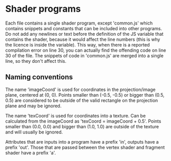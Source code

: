 # Shader programs

Each file contains a single shader program, except 'common.js' which contains
snippets and constants that can be included into other programs. Do not add any
newlines or text before the definition of the JS variable that contains the
shader, because it would affect the line numbers (this is why the licence is
inside the variable). This way, when there is a reported compilation error on
line 30, you can actually find the offending code on line 30 of the file. The
snippets of code in 'common.js' are merged into a single line, so they don't
affect this.

## Naming conventions
The name 'imageCoord' is used for coordinates in the projection/image plane,
centered at (0, 0). Points smaller than (-0.5, -0.5) or bigger than (0.5, 0.5)
are considered to be outside of the valid rectangle on the projection plane and
may be ignored.

The name 'texCoord' is used for coordinates into a texture. Can be calculated
from the imageCoord as 'texCoord = imageCoord + 0.5'. Points smaller than (0.0,
0.0) and bigger than (1.0, 1.0) are outside of the texture and will usually be
ignored.

Attributes that are inputs into a program have a prefix 'in', outputs have
a prefix 'out'. Those that are passed between the vertex shader and fragment
shader have a prefix 'a'.
